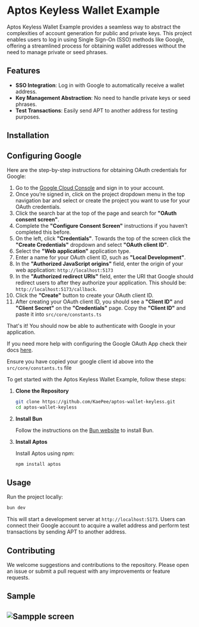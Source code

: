 # Aptos Keyless Wallet Example

Aptos Keyless Wallet Example provides a seamless way to abstract the complexities of account generation for public and private keys. This project enables users to log in using Single Sign-On (SSO) methods like Google, offering a streamlined process for obtaining wallet addresses without the need to manage private or seed phrases.

## Features

- **SSO Integration**: Log in with Google to automatically receive a wallet address.
- **Key Management Abstraction**: No need to handle private keys or seed phrases.
- **Test Transactions**: Easily send APT to another address for testing purposes.

## Installation


## Configuring Google

Here are the step-by-step instructions for obtaining OAuth credentials for Google:

1. Go to the [Google Cloud Console](https://console.cloud.google.com/welcome) and sign in to your account.
2. Once you’re signed in, click on the project dropdown menu in the top navigation bar and select or create the project you want to use for your OAuth credentials.
3. Click the search bar at the top of the page and search for **"OAuth consent screen"**.
4. Complete the **"Configure Consent Screen"** instructions if you haven’t completed this before.
5. On the left, click **"Credentials"**. Towards the top of the screen click the **"Create Credentials"** dropdown and select **"OAuth client ID"**.
6. Select the **"Web application"** application type.
7. Enter a name for your OAuth client ID, such as **"Local Development"**.
8. In the **"Authorized JavaScript origins"** field, enter the origin of your web application: `http://localhost:5173`
9. In the **"Authorized redirect URIs"** field, enter the URI that Google should redirect users to after they authorize your application. This should be: `http://localhost:5173/callback`.
10. Click the **"Create"** button to create your OAuth client ID.
11. After creating your OAuth client ID, you should see a **"Client ID"** and **"Client Secret"** on the **"Credentials"** page. Copy the **"Client ID"** and paste it into `src/core/constants.ts`

That's it! You should now be able to authenticate with Google in your application.

If you need more help with configuring the Google OAuth App check their docs [here](https://support.google.com/cloud/answer/6158849).


Ensure you have copied your google client id above into the `src/core/constants.ts` file

To get started with the Aptos Keyless Wallet Example, follow these steps:

1. **Clone the Repository**

   ```bash
   git clone https://github.com/KaePee/aptos-wallet-keyless.git
   cd aptos-wallet-keyless
   ```

2. **Install Bun**

   Follow the instructions on the [Bun website](https://bun.sh) to install Bun.

3. **Install Aptos**

   Install Aptos using npm:

   ```bash
   npm install aptos
   ```

## Usage

Run the project locally:

```bash
bun dev
```

This will start a development server at `http://localhost:5173`. Users can connect their Google account to acquire a wallet address and perform test transactions by sending APT to another address.

## Contributing

We welcome suggestions and contributions to the repository. Please open an issue or submit a pull request with any improvements or feature requests.

## Sample

![Sampple screen](https://github.com/KaePee/aptos-wallet-keyless.git)
---

